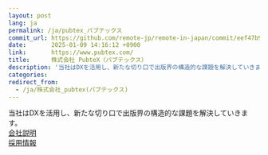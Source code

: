 ```yaml
---
layout: post
lang: ja
permalink: /ja/pubtex_パブテックス
commit_url: https://github.com/remote-jp/remote-in-japan/commit/eef47b9ebf8fa1ad63e2e008d78029bfb5e0df16
date:       2025-01-09 14:16:12 +0900
link:       https://www.pubtex.com/
title:      株式会社 PubteX（パブテックス）
description: '当社はDXを活用し、新たな切り口で出版界の構造的な課題を解決していきます。  会社説明   採用情報'
categories: 
redirect_from:
  - /ja/株式会社_pubtex(パブテックス)
---
```


<p>当社はDXを活用し、新たな切り口で出版界の構造的な課題を解決していきます。<br /> <a href="https://www.pubtex.com/#about">会社説明</a> <br /> <a href="https://herp.careers/v1/pubtex">採用情報</a></p>
